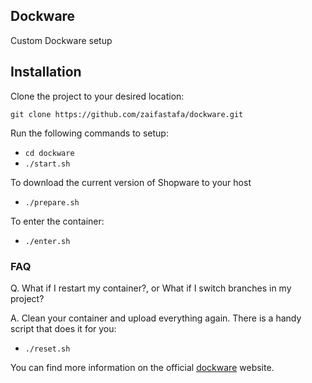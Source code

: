 ## Dockware

Custom Dockware setup

## Installation

Clone the project to your desired location: 

`git clone https://github.com/zaifastafa/dockware.git`

Run the following commands to setup:

* `cd dockware`
* `./start.sh`

To download the current version of Shopware to your host

* `./prepare.sh`

To enter the container: 

* `./enter.sh`

### FAQ 

Q. What if I restart my container?, or What if I switch branches in my project?

A. Clean your container and upload everything again. There is a handy script that does it for you:

* `./reset.sh`

You can find more information on the official [dockware](https://dockware.io) website.
